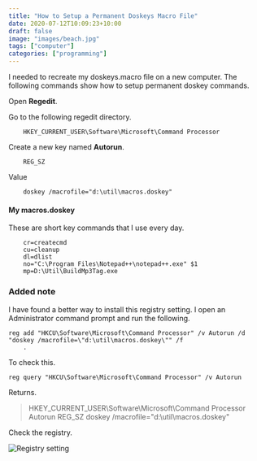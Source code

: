 ```yaml
---
title: "How to Setup a Permanent Doskeys Macro File"
date: 2020-07-12T10:09:23+10:00
draft: false
image: "images/beach.jpg"
tags: ["computer"]
categories: ["programming"]
---
```


I needed to recreate my doskeys.macro file on a new computer. The following commands show how to setup permanent doskey commands.

Open **Regedit**.

Go to the following regedit directory.

```
    HKEY_CURRENT_USER\Software\Microsoft\Command Processor
```

Create a new key named **Autorun**.

```	
    REG_SZ
```

Value

```
    doskey /macrofile="d:\util\macros.doskey"
```

#### My macros.doskey

These are short key commands that I use every day.

```
    cr=createcmd
    cu=cleanup
    dl=dlist
    no="C:\Program Files\Notepad++\notepad++.exe" $1
    mp=D:\Util\BuildMp3Tag.exe
```

### Added note

I have found a better way to install this registry setting. I open an Administrator command prompt and run the following.

```
reg add "HKCU\Software\Microsoft\Command Processor" /v Autorun /d "doskey /macrofile=\"d:\util\macros.doskey\"" /f
    .
```

To check this.

```
reg query "HKCU\Software\Microsoft\Command Processor" /v Autorun
```

Returns.

> HKEY_CURRENT_USER\Software\Microsoft\Command Processor		
>     Autorun    REG_SZ    doskey /macrofile="d:\util\macros.doskey"

Check the registry.

![Registry setting](../images/registry-setting.jpg "Registry setting")
